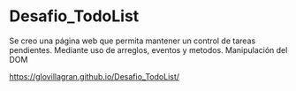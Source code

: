 # Desafio_TodoList
Se creo una página web que permita mantener un control de tareas pendientes. Mediante uso de arreglos, eventos y metodos. Manipulación del DOM

https://glovillagran.github.io/Desafio_TodoList/
